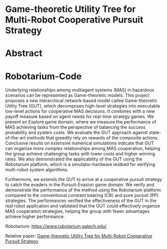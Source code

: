 # Game-theoretic Utility Tree for Multi-Robot Cooperative Pursuit Strategy

# Abstract


# Robotarium-Code

Underlying relationships among multiagent systems (MAS) in hazardous scenarios can be represented as Game-theoretic models. This project proposes a new hierarchical network-based model called Game-theoretic Utility Tree (GUT), which decomposes high-level strategies into executable low-level actions for cooperative MAS decisions. It combines with a new payoff measure based on agent needs for real-time strategy games. We present an Explore game domain, where we measure the performance of MAS achieving tasks from the perspective of balancing the success probability and system costs. We evaluate the GUT approach against state-of-the-art methods that greedily rely on rewards of the composite actions. Conclusive results on extensive numerical simulations indicate that GUT can organize more complex relationships among MAS cooperation, helping the group achieve challenging tasks with lower costs and higher winning rates. We also demonstrated the applicability of the GUT using the Robotarium platform, which is a simulator-hardware testbed for verifying multi-robot system algorithms. 

Furthermore, we extends the GUT to arrive at a cooperative pursuit strategy to catch the evaders in the Pursuit-Evasion game domain. We verify and demonstrate the performance of the method using the Robotarium platform compared to the conventional constant bearing (CB) and pure pursuit (PP) strategies. The performances verified the effectiveness of the GUT in the real robot application and validated that the GUT could effectively organize MAS cooperation strategies, helping the group with fewer advantages achieve higher performance.

 Robotarium: https://www.robotarium.gatech.edu/
 
 Relative paper: [Game-theoretic Utility Tree for Multi-Robot Cooperative Pursuit Strategy](https://github.com/RickYang2016/Gut-Pursuit-Domain-Robotarium-ISR2022/blob/main/Gut-Pursuit-Domain-Robotarium-ISR2022Paper.pdf)
